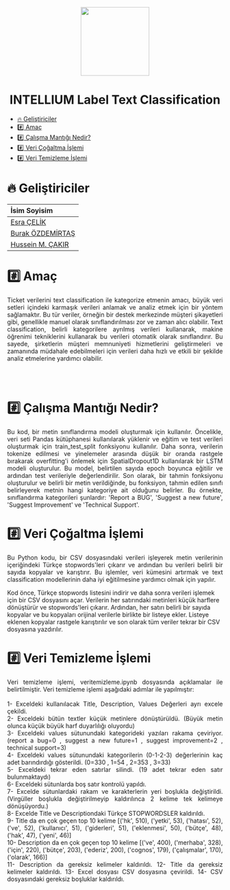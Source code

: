<div align="center">
<img src="https://user-images.githubusercontent.com/33163650/234251275-3ec9372b-4fcd-4c19-bc8d-4f0668cbd88f.png" width="160" height="160">
</div>

<h1 align="center"> INTELLIUM Label Text Classification </h1>


*  [:fire: Geliştiriciler](#fire-geliştiriciler)
*  [:hash: Amaç](#hash-amaç)
*  [:hash: Çalışma Mantığı Nedir?](#hash-çalışma-mantığı-nedir)
*  [:hash: Veri Çoğaltma İşlemi](#hash-veri-cogaltma-islemi)
*  [:hash: Veri Temizleme İşlemi](#hash-veri-temizleme-islemi)


# :fire: Geliştiriciler
| İsim Soyisim | 
| :--- | 
| [Esra ÇELİK](https://github.com/esra71) | 
| [Burak ÖZDEMİRTAŞ](https://github.com/burakozdemirtas) |
| [Hussein M. ÇAKIR](https://github.com/husseincakir) |

# :hash: Amaç
<p align="justify">
Ticket verilerini text classification ile kategorize etmenin amacı, büyük veri setleri içindeki karmaşık verileri anlamak ve analiz etmek için bir yöntem sağlamaktır. Bu tür veriler, örneğin bir destek merkezinde müşteri şikayetleri gibi, genellikle manuel olarak sınıflandırılması zor ve zaman alıcı olabilir. Text classification, belirli kategorilere ayrılmış verileri kullanarak, makine öğrenimi tekniklerini kullanarak bu verileri otomatik olarak sınıflandırır. Bu sayede, şirketlerin müşteri memnuniyeti hizmetlerini geliştirmeleri ve zamanında müdahale edebilmeleri için verileri daha hızlı ve etkili bir şekilde analiz etmelerine yardımcı olabilir.
  </p>
</br>
</br>
 
# :hash: Çalışma Mantığı Nedir?
<p align="justify">
Bu kod, bir metin sınıflandırma modeli oluşturmak için kullanılır. Öncelikle, veri seti Pandas kütüphanesi kullanılarak yüklenir ve eğitim ve test verileri oluşturmak için train_test_split fonksiyonu kullanılır. Daha sonra, verilerin tokenize edilmesi ve yinelemeler arasında düşük bir oranda rastgele bırakarak overfitting'i önlemek için SpatialDropout1D kullanılarak bir LSTM modeli oluşturulur. Bu model, belirtilen sayıda epoch boyunca eğitilir ve ardından test verileriyle değerlendirilir. Son olarak, bir tahmin fonksiyonu oluşturulur ve belirli bir metin verildiğinde, bu fonksiyon, tahmin edilen sınıfı belirleyerek metnin hangi kategoriye ait olduğunu belirler. Bu örnekte, sınıflandırma kategorileri şunlardır: 'Report a BUG', 'Suggest a new future', 'Suggest Improvement' ve 'Technical Support'.
  </p>

# :hash: Veri Çoğaltma İşlemi
<p align="justify">
Bu Python kodu, bir CSV dosyasındaki verileri işleyerek metin verilerinin içeriğindeki Türkçe stopwords'leri çıkarır ve ardından bu verileri belirli bir sayıda kopyalar ve karıştırır. Bu işlemler, veri kümesini artırmak ve text classification modellerinin daha iyi eğitilmesine yardımcı olmak için yapılır.

Kod önce, Türkçe stopwords listesini indirir ve daha sonra verileri işlemek için bir CSV dosyasını açar. Verilerin her satırındaki metinleri küçük harflere dönüştürür ve stopwords'leri çıkarır. Ardından, her satırı belirli bir sayıda kopyalar ve bu kopyaları orijinal verilerle birlikte bir listeye ekler. Listeye eklenen kopyalar rastgele karıştırılır ve son olarak tüm veriler tekrar bir CSV dosyasına yazdırılır.
  </p>
  

# :hash: Veri Temizleme İşlemi
<p align="justify">
Veri temizleme işlemi, veritemizleme.ipynb dosyasında açıklamalar ile belirtilmiştir. Veri temizleme işlemi aşağıdaki adımlar ile yapılmıştır: </br></br>
1- Exceldeki kullanılacak Title, Description, Values Değerleri ayrı excele çekildi.</br>
2- Exceldeki bütün textler küçük metinlere dönüştürüldü. (Büyük metin olunca küçük büyük harf duyarlılığı oluyordu)</br>
3- Exceldeki values sütunundaki kategorideki yazıları rakama çeviriyor. (report a bug=0 , suggest a new future=1 , suggest improvement=2 , technical support=3)</br>
4- Exceldeki values sütunundaki kategorilerin (0-1-2-3) değerlerinin kaç adet barındırdığı gösterildi. (0=330 , 1=54 , 2=353 , 3=33)</br>
5- Exceldeki tekrar eden satırlar silindi. (19 adet tekrar eden satır bulunmaktaydı)</br>
6- Exceldeki sütunlarda boş satır kontrolü yapıldı.</br>
7- Excelde sütunlardaki rakam ve karakterlerin yeri boşlukla değiştirildi. (Virgüller boşlukla değiştirilmeyip kaldırılınca 2 kelime tek kelimeye dönüşüyordu.)</br>
8- Excelde Title ve Descriptiondaki Türkçe STOPWORDSLER kaldırıldı.</br>
9- Title da en çok geçen top 10 kelime [('hk', 510), ('yetki', 53), ('hatası', 52), ('ve', 52), ('kullanıcı', 51), ('giderleri', 51), ('eklenmesi', 50), ('bütçe', 48), ('hak', 47), ('yeni', 46)]</br>
10- Description da en çok geçen top 10 kelime [('ve', 400), ('merhaba', 328),  ('için', 220), ('bütçe', 203), ('ederiz', 200), ('cognos', 179), ('çalışmalar', 170), ('olarak', 166)]</br>
11- Description da gereksiz kelimeler kaldırıldı.
12- Title da gereksiz kelimeler kaldırıldı.
13- Excel dosyası CSV dosyasına çevirildi.
14- CSV dosyasındaki gereksiz boşluklar kaldırıldı.
  </p>
